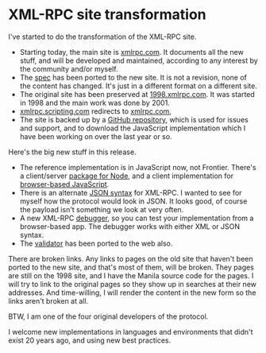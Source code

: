# XML-RPC site transformation
I've started to do the transformation of the XML-RPC site. 
* Starting today, the main site is <a href="http://xmlrpc.com/">xmlrpc.com</a>. It documents all the new stuff, and will be developed and maintained, according to any interest by the community and/or myself.  
* The <a href="http://xmlrpc.com/spec.md">spec</a> has been ported to the new site. It is not a revision, none of the content has changed. It's just in a different format on a different site. 
* The original site has been preserved at <a href="http://1998.xmlrpc.com/">1998.xmlrpc.com</a>. It was started in 1998 and the main work was done by 2001. 
* <a href="http://xmlrpc.scripting.com/">xmlrpc.scripting.com</a> redirects to <a href="http://xmlrpc.com/">xmlrpc.com</a>, 
* The site is backed up by a <a href="https://github.com/scripting/xml-rpc">GitHub repository</a>, which is used for issues and support, and to download the JavaScript implementation which I have been working on over the last year or so. 

Here's the big new stuff in this release.
* The reference implementation is in JavaScript now, not Frontier.  There's a client/server <a href="https://github.com/scripting/xml-rpc/blob/master/xmlrpc.js">package for Node</a>, and a client implementation for <a href="https://github.com/scripting/xml-rpc/blob/master/client/xmlrpc.js">browser-based JavaScript</a>.
* There is an alternate <a href="http://xmlrpc.com/docs/xml-rpc-in-json.md">JSON syntax</a> for XML-RPC.  I wanted to see for myself how the protocol would look in JSON. It looks good, of course the payload isn't something we look at very often. 
* A new XML-RPC <a href="http://scripting.com/code/xmlrpcdebugger/">debugger</a>, so you can test your implementation from a browser-based app. The debugger works with either XML or JSON syntax. 
* The <a href="http://scripting.com/code/xmlrpcbrowserclient/">validator</a> has been ported to the web also.

There are broken links. Any links to pages on the old site that haven't been ported to the new site, and that's most of them, will be broken. They pages are still on the 1998 site, and I have the Manila source code for the pages. I will try to link to the original pages so they show up in searches at their new addresses. And time-willing, I will render the content in the new form so the links aren't broken at all.

BTW, I am one of the four original developers of the protocol.

I welcome new implementations in languages and environments that didn't exist 20 years ago, and using new best practices. 

